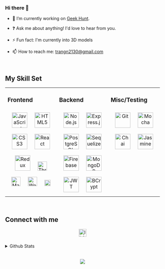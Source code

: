 ### Hi there 👋

<!--
**jackie-ng/jackie-ng** is a ✨ _special_ ✨ repository because its `README.md` (this file) appears on your GitHub profile.

-->
<div align="center">
  <!--
<img  src="" align="center" style="width: 75%" />
-->
</div>



- 🔭 I’m currently working on [Geek Hunt](https://geek-hunt.web.app/).
 
- ❓ Ask me about anything! I'd love to hear from you.

- ⚡️ Fun fact: I'm currently into 3D models

- 📫 How to reach me: trangn2130@gmail.com

<br/>

## My Skill Set

<table><tr><td valign="top" width="33%">

### Frontend

<div align="center">
<img style="margin: 10px" src="https://profilinator.rishav.dev/skills-assets/javascript-original.svg" alt="JavaScript" height="50" />
<img style="margin: 10px" src="https://profilinator.rishav.dev/skills-assets/html5-original-wordmark.svg" alt="HTML5" height="50" />
<img style="margin: 10px" src="https://profilinator.rishav.dev/skills-assets/css3-original-wordmark.svg" alt="CSS3" height="50" />
<img style="margin: 10px" src="https://profilinator.rishav.dev/skills-assets/react-original-wordmark.svg" alt="React" height="50" />
<img style="margin: 10px" src="https://profilinator.rishav.dev/skills-assets/redux-original.svg" alt="Redux" height="50" />
<img style="margin: 10px" src="https://cdn.worldvectorlogo.com/logos/threejs-1.svg" alt="Three.js" height="30" />
<img style="margin: 10px" src="https://cdn.worldvectorlogo.com/logos/material-ui-1.svg" alt="Material UI" height="30" />
<img style="margin: 10px" src="https://profilinator.rishav.dev/skills-assets/webpack-original.svg" alt="Webpack" height="30" />
<img style="margin: 10px" src="https://cdn.worldvectorlogo.com/logos/tailwind-css-wordmark.svg" alt="Tailwind" height="20" />
</div>

</td><td valign="top" width="33%">

### Backend

<div align="center">
<img style="margin: 10px" src="https://profilinator.rishav.dev/skills-assets/nodejs-original-wordmark.svg" alt="Node.js" height="50" />
<img style="margin: 10px" src="https://ih1.redbubble.net/image.438908244.6144/st,small,507x507-pad,600x600,f8f8f8.u2.jpg" alt="Express.js" height="50" />
<img style="margin: 10px" src="https://profilinator.rishav.dev/skills-assets/postgresql-original-wordmark.svg" alt="PostgreSQL" height="50" />
<img style="margin: 10px" src="https://brandslogos.com/wp-content/uploads/images/sequelize-logo.png" alt="Sequelize" height="50"/>
<img style="margin: 10px" src="https://cdn.worldvectorlogo.com/logos/firebase-1.svg" alt="Firebase" height="50"/>
  <img style="margin: 10px" src="https://cdn.worldvectorlogo.com/logos/mongodb-icon-1.svg" alt="MongoDB" height="50">
<img style="margin: 10px" src="https://vegibit.com/wp-content/uploads/2018/07/JSON-Web-Token-Authentication-With-Node.png" alt="JWT" height="50"/>
<img style="margin: 10px" src="https://cybersensor.files.wordpress.com/2018/08/bcrypt-logo.jpg?w=605" alt="BCrypt" height="50">
</div>

</td><td valign="top" width="33%">

### Misc/Testing

<div align="center">
<img style="margin: 10px" src="https://profilinator.rishav.dev/skills-assets/git-scm-icon.svg" alt="Git" height="50" />
<img style="margin: 10px" src="https://profilinator.rishav.dev/skills-assets/mocha.png" alt="Mocha" height="50" />
<img style="margin: 10px" src="https://profilinator.rishav.dev/skills-assets/chai.png" alt="Chai" height="50" />
<img style="margin: 10px" src="https://howtodoinjava.com/wp-content/uploads/2016/07/Jasmine-Logo.png" alt="Jasmine" height="50"/>
</div>

</td></tr></table>

<br/>

## Connect with me

<div align="center">

<a href="https://www.linkedin.com/in/jackie-ng303/" target="_blank">
<img src=https://cdn.worldvectorlogo.com/logos/linkedin.svg?&style=for-the-badge&logo=linkedin&logoColor=white alt=linkedin style="margin-bottom: 5px;" height="25"/>
</a>

</div>

<br/>

<details><summary> Github Stats </summary><div align="center"><img src="https://github-readme-stats.vercel.app/api?username=jackie-ng&show_icons=true&count_private=true&hide_border=true&theme=cobalt " align="center" /></div>

<div align="center"><img src="https://github-readme-stats.vercel.app/api/top-langs/?username=jackie-ng&hide_border=true&count_private=true&layout=compact&theme=cobalt &langs_count=5" align="center" /></div></details>

<br/>

<!-- <div align="center"><img src="https://spotify-github-profile.vercel.app/api/view?uid=d0wblxovw6jzkowl21do8ob0w&cover_image=true&theme=cobalt" /></div> -->

<br/>

<div align="center">
<img src="https://komarev.com/ghpvc/?username=jackie-ng&&style=flat-square" align="center" />
</div>

<br />

